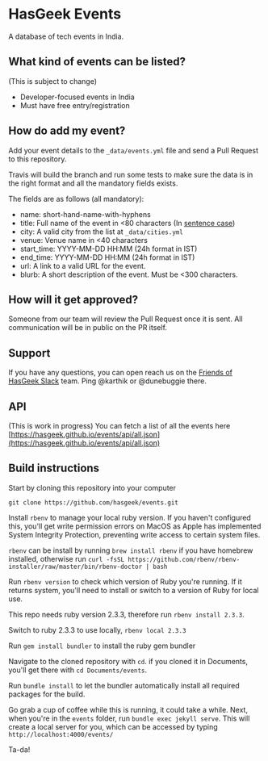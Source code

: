 # HasGeek Events

A database of tech events in India.


## What kind of events can be listed?
(This is subject to change)

* Developer-focused events in India
* Must have free entry/registration


## How do add my event?
Add your event details to the `_data/events.yml` file and send a Pull Request to this repository.

Travis will build the branch and run some tests to make sure the data is in the right format and all the mandatory fields exists.

The fields are as follows (all mandatory):


* name: short-hand-name-with-hyphens
* title: Full name of the event in <80 characters (In [sentence case](https://www.thoughtco.com/sentence-case-titles-1691944))
* city:  A valid city from the list at `_data/cities.yml`
* venue: Venue name in <40 characters
* start_time: YYYY-MM-DD HH:MM (24h format in IST)
* end_time: YYYY-MM-DD HH:MM (24h format in IST)
* url: A link to a valid URL for the event.
* blurb: A short description of the event. Must be <300 characters.


## How will it get approved?
Someone from our team will review the Pull Request once it is sent. All communication will be in public on the PR itself.

## Support
If you have any questions, you can open reach us on the [Friends of HasGeek Slack](https://friends.hasgeek.com) team. Ping @karthik or @dunebuggie there.


## API
(This is work in progress)
You can fetch a list of all the events here [https://hasgeek.github.io/events/api/all.json](https://hasgeek.github.io/events/api/all.json)

## Build instructions

Start by cloning this repository into your computer 

`git clone https://github.com/hasgeek/events.git`

Install `rbenv` to manage your local ruby version. If you haven't configured this, you'll get write permission errors on MacOS as Apple has implemented System Integrity Protection, preventing write access to certain system files.

`rbenv` can be install by running `brew install rbenv` if you have homebrew installed, otherwise run 
`curl -fsSL https://github.com/rbenv/rbenv-installer/raw/master/bin/rbenv-doctor | bash`

Run `rbenv version` to check which version of Ruby you're running. If it returns system, you'll need to install or switch to a version of Ruby for local use. 

This repo needs ruby version 2.3.3, therefore run `rbenv install 2.3.3`.

Switch to ruby 2.3.3 to use locally, `rbenv local 2.3.3`

Run `gem install bundler` to install the ruby gem bundler

Navigate to the cloned repository with `cd`. if you cloned it in Documents, you'll get there with `cd Documents/events`. 

Run `bundle install` to let the bundler automatically install all required packages for the build.

Go grab a cup of coffee while this is running, it could take a while. Next, when you're in the `events` folder, run `bundle exec jekyll serve`. This will create a local server for you, which can be accessed by typing `http://localhost:4000/events/`

Ta-da!
